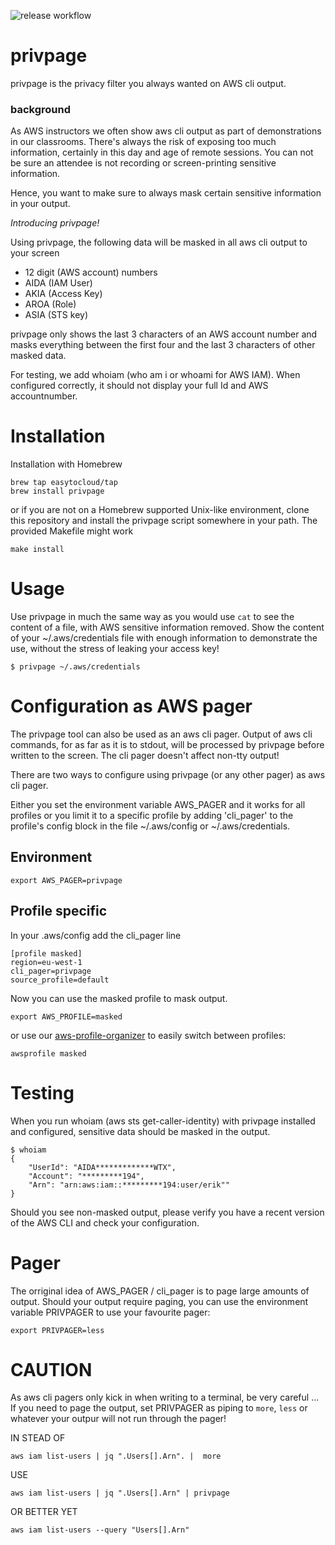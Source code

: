 ![release workflow](https://github.com/easytocloud/privpage/actions/workflows/release.yml/badge.svg)

# privpage

privpage is the privacy filter you always wanted on AWS cli output.

### background
As AWS instructors we often show aws cli output as part of demonstrations in our classrooms. 
There's always the risk of exposing too much information, certainly in this day and age of remote sessions. 
You can not be sure an attendee is not recording or screen-printing sensitive information.

Hence, you want to make sure to always mask certain sensitive information in your output.

<em>Introducing privpage!</em>

Using privpage, the following data will be masked in all aws cli output to your screen 

- 12 digit (AWS account) numbers
- AIDA (IAM User)
- AKIA (Access Key)
- AROA (Role)
- ASIA (STS key)

privpage only shows the last 3 characters of an AWS account number and masks everything between the first four and the last 3 characters of other masked data.

For testing, we add whoiam (who am i or whoami for AWS IAM). When configured correctly, it should not display your full Id and AWS accountnumber.

# Installation
Installation with Homebrew
```
brew tap easytocloud/tap
brew install privpage
```

or if you are not on a Homebrew supported Unix-like environment, 
clone this repository and install the privpage script somewhere in your path. The provided Makefile might work

```
make install
```

# Usage 

Use privpage in much the same way as you would use ```cat``` to see the content of a file, with AWS sensitive information removed. 
Show the content of your ~/.aws/credentials file with enough information to demonstrate the use,
without the stress of leaking your access key!
```
$ privpage ~/.aws/credentials
```

# Configuration as AWS pager

The privpage tool can also be used as an aws cli pager. 
Output of aws cli commands, for as far as it is to stdout, will be processed by privpage before written to the screen. 
The cli pager doesn't affect non-tty output!

There are two ways to configure using privpage (or any other pager) as aws cli pager.

Either you set the environment variable AWS_PAGER and it works for all profiles
or you limit it to a specific profile by adding 'cli_pager' to the profile's config block in the file ~/.aws/config or ~/.aws/credentials.

## Environment

```
export AWS_PAGER=privpage
```

## Profile specific

In your .aws/config add the cli_pager line 

```
[profile masked]
region=eu-west-1
cli_pager=privpage
source_profile=default
```

Now you can use the masked profile to mask output. 

```
export AWS_PROFILE=masked
```

or use our [aws-profile-organizer](https://github.com/easytocloud/aws-profile-organizer#awsprofile) to easily switch between profiles:

```
awsprofile masked
```

# Testing
When you run whoiam (aws sts get-caller-identity) with privpage installed and configured, sensitive data should be masked in the output.

```
$ whoiam
{
    "UserId": "AIDA*************WTX",
    "Account": "*********194",
    "Arn": "arn:aws:iam::*********194:user/erik""
}
```

Should you see non-masked output, please verify you have a recent version of the AWS CLI and check your configuration.

# Pager
The orriginal idea of AWS_PAGER / cli_pager is to page large amounts of output.
Should your output require paging, you can use the environment variable PRIVPAGER to use your favourite pager:
```
export PRIVPAGER=less
```

# CAUTION
As aws cli pagers only kick in when writing to a terminal, be very careful ... 
If you need to page the output, set PRIVPAGER as piping to `more`, `less` or whatever your outpur  will 
not run through the pager! 

IN STEAD OF
```
aws iam list-users | jq ".Users[].Arn". |  more
```
USE
```
aws iam list-users | jq ".Users[].Arn" | privpage
```

OR BETTER YET
```
aws iam list-users --query "Users[].Arn"
```
